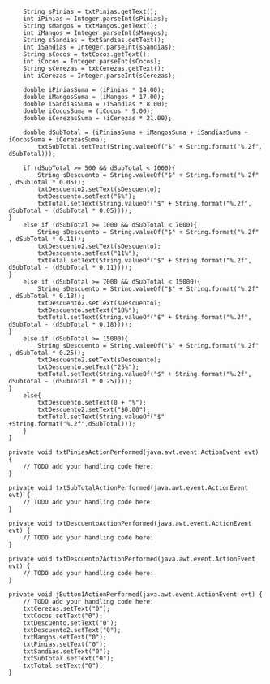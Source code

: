 
        String sPinias = txtPinias.getText();
        int iPinias = Integer.parseInt(sPinias);
        String sMangos = txtMangos.getText();
        int iMangos = Integer.parseInt(sMangos);
        String sSandias = txtSandias.getText();
        int iSandias = Integer.parseInt(sSandias);
        String sCocos = txtCocos.getText();
        int iCocos = Integer.parseInt(sCocos);
        String sCerezas = txtCerezas.getText();
        int iCerezas = Integer.parseInt(sCerezas);
        
        double iPiniasSuma = (iPinias * 14.00);
        double iMangosSuma = (iMangos * 17.00);
        double iSandiasSuma = (iSandias * 8.00);
        double iCocosSuma = (iCocos * 9.00);
        double iCerezasSuma = (iCerezas * 21.00);
        
        double dSubTotal = (iPiniasSuma + iMangosSuma + iSandiasSuma + iCocosSuma + iCerezasSuma);
            txtSubTotal.setText(String.valueOf("$" + String.format("%.2f", dSubTotal))); 
        
        if (dSubTotal >= 500 && dSubTotal < 1000){ 
            String sDescuento = String.valueOf("$" + String.format("%.2f" , dSubTotal * 0.05));
            txtDescuento2.setText(sDescuento);
            txtDescuento.setText("5%");
            txtTotal.setText(String.valueOf("$" + String.format("%.2f", dSubTotal - (dSubTotal * 0.05)))); 
    }
        else if (dSubTotal >= 1000 && dSubTotal < 7000){ 
            String sDescuento = String.valueOf("$" + String.format("%.2f" , dSubTotal * 0.11));
            txtDescuento2.setText(sDescuento);
            txtDescuento.setText("11%");
            txtTotal.setText(String.valueOf("$" + String.format("%.2f", dSubTotal - (dSubTotal * 0.11))));          
    }
        else if (dSubTotal >= 7000 && dSubTotal < 15000){ 
            String sDescuento = String.valueOf("$" + String.format("%.2f" , dSubTotal * 0.18));
            txtDescuento2.setText(sDescuento);
            txtDescuento.setText("18%");
            txtTotal.setText(String.valueOf("$" + String.format("%.2f", dSubTotal - (dSubTotal * 0.18)))); 
    }
        else if (dSubTotal >= 15000){ 
            String sDescuento = String.valueOf("$" + String.format("%.2f" , dSubTotal * 0.25));
            txtDescuento2.setText(sDescuento);
            txtDescuento.setText("25%");
            txtTotal.setText(String.valueOf("$" + String.format("%.2f", dSubTotal - (dSubTotal * 0.25)))); 
    }
        else{  
            txtDescuento.setText(0 + "%");  
            txtDescuento2.setText("$0.00");
            txtTotal.setText(String.valueOf("$" +String.format("%.2f",dSubTotal)));
        }
    }                                          

    private void txtPiniasActionPerformed(java.awt.event.ActionEvent evt) {                                          
        // TODO add your handling code here:    
    }                                         

    private void txtSubTotalActionPerformed(java.awt.event.ActionEvent evt) {                                            
        // TODO add your handling code here:
    }                                           

    private void txtDescuentoActionPerformed(java.awt.event.ActionEvent evt) {                                             
        // TODO add your handling code here:
    }                                            

    private void txtDescuento2ActionPerformed(java.awt.event.ActionEvent evt) {                                              
        // TODO add your handling code here:
    }                                             

    private void jButton1ActionPerformed(java.awt.event.ActionEvent evt) {                                         
        // TODO add your handling code here:
        txtCerezas.setText("0");
        txtCocos.setText("0");
        txtDescuento.setText("0");
        txtDescuento2.setText("0");
        txtMangos.setText("0");
        txtPinias.setText("0");
        txtSandias.setText("0");
        txtSubTotal.setText("0");
        txtTotal.setText("0");
    }                                 
